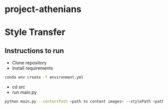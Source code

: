 # project-athenians
# Style Transfer



## Instructions to run

* Clone repository
* Install requirements
```bash
conda env create -f environment.yml
```
* cd src
* run main.py
```bash
python main.py --contentPath <path to content images> --stylePath <path to style images> --outf <path for saving result>
```

